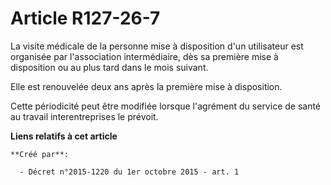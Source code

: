 # Article R127-26-7

La visite médicale de la personne mise à disposition d'un utilisateur est organisée par l'association intermédiaire, dès sa
première mise à disposition ou au plus tard dans le mois suivant. 

Elle est renouvelée deux ans après la première mise à disposition. 

Cette périodicité peut être modifiée lorsque l'agrément du service de santé au travail interentreprises le prévoit.

**Liens relatifs à cet article**

	**Créé par**:

	  - Décret n°2015-1220 du 1er octobre 2015 - art. 1
